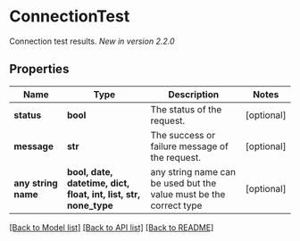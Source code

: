 # ConnectionTest

Connection test results.  *New in version 2.2.0* 

## Properties
Name | Type | Description | Notes
------------ | ------------- | ------------- | -------------
**status** | **bool** | The status of the request. | [optional] 
**message** | **str** | The success or failure message of the request. | [optional] 
**any string name** | **bool, date, datetime, dict, float, int, list, str, none_type** | any string name can be used but the value must be the correct type | [optional]

[[Back to Model list]](../README.md#documentation-for-models) [[Back to API list]](../README.md#documentation-for-api-endpoints) [[Back to README]](../README.md)


